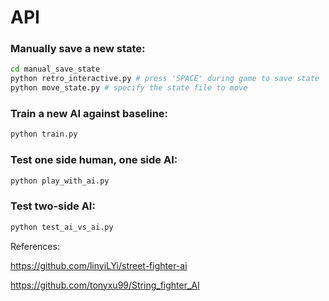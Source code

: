 # API

### Manually save a new state:

```bash
cd manual_save_state
python retro_interactive.py # press 'SPACE' during game to save state
python move_state.py # specify the state file to move
```

### Train a new AI against baseline:

```bash
python train.py
```

### Test one side human, one side AI:

```bash
python play_with_ai.py
```

### Test two-side AI:

```bash
python test_ai_vs_ai.py
```



References:

https://github.com/linyiLYi/street-fighter-ai

https://github.com/tonyxu99/String_fighter_AI

